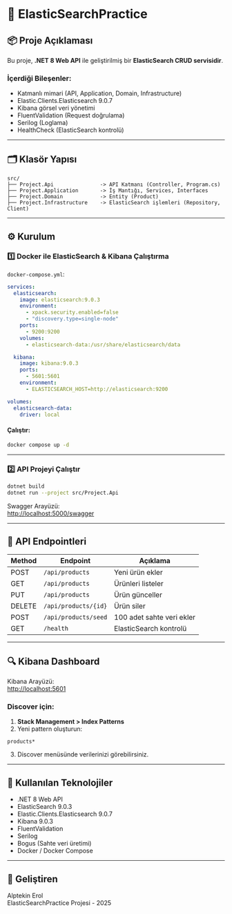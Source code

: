 
# 🚀 ElasticSearchPractice

## 📦 Proje Açıklaması

Bu proje, **.NET 8 Web API** ile geliştirilmiş bir **ElasticSearch CRUD servisidir**.

### İçerdiği Bileşenler:

- Katmanlı mimari (API, Application, Domain, Infrastructure)
- Elastic.Clients.Elasticsearch 9.0.7
- Kibana görsel veri yönetimi
- FluentValidation (Request doğrulama)
- Serilog (Loglama)
- HealthCheck (ElasticSearch kontrolü)

---

## 🗂️ Klasör Yapısı

```
src/
├── Project.Api               -> API Katmanı (Controller, Program.cs)
├── Project.Application       -> İş Mantığı, Services, Interfaces
├── Project.Domain            -> Entity (Product)
├── Project.Infrastructure    -> ElasticSearch işlemleri (Repository, Client)
```

---

## ⚙️ Kurulum

### 1️⃣ Docker ile ElasticSearch & Kibana Çalıştırma

`docker-compose.yml`:

```yaml
services:
  elasticsearch:
    image: elasticsearch:9.0.3
    environment:
      - xpack.security.enabled=false
      - "discovery.type=single-node"
    ports:
      - 9200:9200
    volumes:
      - elasticsearch-data:/usr/share/elasticsearch/data

  kibana:
    image: kibana:9.0.3
    ports:
      - 5601:5601
    environment:
      - ELASTICSEARCH_HOST=http://elasticsearch:9200

volumes:
  elasticsearch-data:
    driver: local
```

#### Çalıştır:

```bash
docker compose up -d
```

---

### 2️⃣ API Projeyi Çalıştır

```bash
dotnet build
dotnet run --project src/Project.Api
```

Swagger Arayüzü:  
[http://localhost:5000/swagger](http://localhost:5000/swagger)

---

## 🔗 API Endpointleri

| Method | Endpoint               | Açıklama               |
|---------|------------------------|------------------------|
| POST    | `/api/products`         | Yeni ürün ekler         |
| GET     | `/api/products`         | Ürünleri listeler       |
| PUT     | `/api/products`         | Ürün günceller          |
| DELETE  | `/api/products/{id}`    | Ürün siler              |
| POST    | `/api/products/seed`    | 100 adet sahte veri ekler |
| GET     | `/health`               | ElasticSearch kontrolü |

---

## 🔍 Kibana Dashboard

Kibana Arayüzü:  
[http://localhost:5601](http://localhost:5601)

### Discover için:

1. **Stack Management > Index Patterns**  
2. Yeni pattern oluşturun:

```
products*
```

3. Discover menüsünde verilerinizi görebilirsiniz.

---

## 🧰 Kullanılan Teknolojiler

- .NET 8 Web API  
- ElasticSearch 9.0.3  
- Elastic.Clients.Elasticsearch 9.0.7  
- Kibana 9.0.3  
- FluentValidation  
- Serilog  
- Bogus (Sahte veri üretimi)  
- Docker / Docker Compose  

---

## 📝 Geliştiren

Alptekin Erol  
ElasticSearchPractice Projesi - 2025
